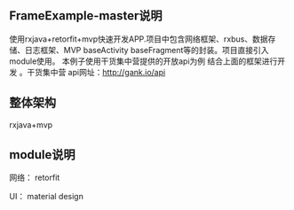 ## FrameExample-master说明
使用rxjava+retorfit+mvp快速开发APP.项目中包含网络框架、rxbus、数据存储、日志框架、MVP baseActivity baseFragment等的封装。项目直接引入module使用。
本例子使用干货集中营提供的开放api为例 结合上面的框架进行开发 。干货集中营
api网址：http://gank.io/api

## 整体架构
rxjava+mvp

## module说明

网络：
retorfit

UI：
material design
